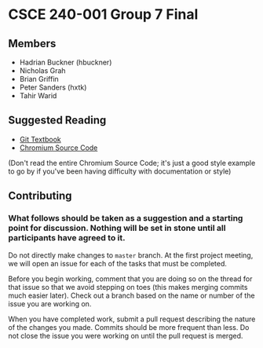 # CSCE 240-001 Group 7 Final

## Members

- Hadrian Buckner (hbuckner)
- Nicholas Grah
- Brian Griffin
- Peter Sanders (hxtk)
- Tahir Warid

## Suggested Reading

- [Git Textbook](https://git-scm.com/book/en/v2)
- [Chromium Source Code](https://chromium.googlesource.com/chromium/src.git/+/master)

(Don't read the entire Chromium Source Code; it's just a good style example to go by if you've been having difficulty with documentation or style)

## Contributing 

### What follows should be taken as a suggestion and a starting point for discussion. Nothing will be set in stone until all participants have agreed to it.

Do not directly make changes to `master` branch. At the first project meeting, we will open an issue for each of the tasks that must be completed.

Before you begin working, comment that you are doing so on the thread for that issue so that we avoid stepping on toes (this makes merging commits much easier later). Check out a branch based on the name or number of the issue you are working on.

When you have completed work, submit a pull request describing the nature of the changes you made. Commits should be more frequent than less. Do not close the issue you were working on until the pull request is merged.

